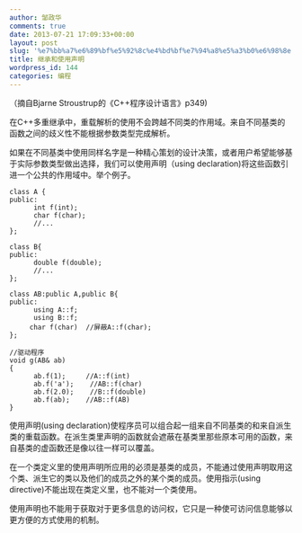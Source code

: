 ```yaml
---
author: 邹政华
comments: true
date: 2013-07-21 17:09:33+00:00
layout: post
slug: '%e7%bb%a7%e6%89%bf%e5%92%8c%e4%bd%bf%e7%94%a8%e5%a3%b0%e6%98%8e'
title: 继承和使用声明
wordpress_id: 144
categories: 编程
---
```


（摘自Bjarne Stroustrup的《C++程序设计语言》p349)

在C++多重继承中，重载解析的使用不会跨越不同类的作用域。来自不同基类的函数之间的歧义性不能根据参数类型完成解析。

如果在不同基类中使用同样名字是一种精心策划的设计决策，或者用户希望能够基于实际参数类型做出选择，我们可以使用声明（using declaration)将这些函数引进一个公共的作用域中。举个例子。

    
    class A {
    public:
          int f(int);
          char f(char);
          //...
    };
    
    class B{
    public:
          double f(double);
          //...
    };
    
    class AB:public A,public B{
    public:
          using A::f;
          using B::f;
         char f(char)  //屏蔽A::f(char);
    };
    
    //驱动程序
    void g(AB& ab)
    {
          ab.f(1);     //A::f(int)
          ab.f('a');    //AB::f(char)
          ab.f(2.0);    //B::f(double)
          ab.f(ab);    //AB::f(AB)
    }


使用声明(using declaration)使程序员可以组合起一组来自不同基类的和来自派生类的重载函数。在派生类里声明的函数就会遮蔽在基类里那些原本可用的函数，来自基类的虚函数还是像以往一样可以覆盖。

在一个类定义里的使用声明所应用的必须是基类的成员，不能通过使用声明取用这个类、派生它的类以及他们的成员之外的某个类的成员。使用指示(using directive)不能出现在类定义里，也不能对一个类使用。

使用声明也不能用于获取对于更多信息的访问权，它只是一种使可访问信息能够以更方便的方式使用的机制。
